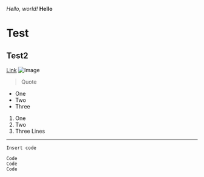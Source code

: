 *Hello, world!*
**Hello**
# Test
## Test2
[Link](https://docs.google.com/document/d/159KrZlzIH8urmIgrWk2lk9dFE-Z-SbsezlKJd8ziXdo/edit#)
![Image](http://cdn.akc.org/content/article-body-image/golden_puppy_dog_pictures.jpg)
> Quote
* One
* Two
* Three
1. One
2. Two
3. Three
Lines
---
`Insert code`
```
Code
Code
Code
```
  
